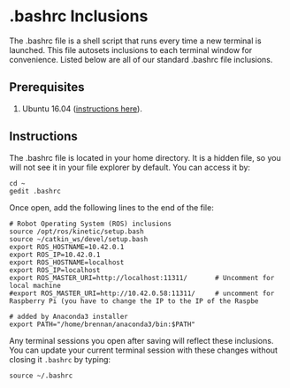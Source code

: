 # .bashrc Inclusions
The .bashrc file is a shell script that runs every time a new terminal is launched.  This file autosets inclusions to each terminal window for convenience.  Listed below are all of our standard .bashrc file inclusions.

## Prerequisites
   1. Ubuntu 16.04 ([instructions here](https://github.com/riplaboratory/Kanaloa/tree/master/SoftwareInstallation/Ubuntu)).

## Instructions
The .bashrc file is located in your home directory.  It is a hidden file, so you will not see it in your file explorer by default.  You can access it by:

```
cd ~
gedit .bashrc
```

Once open, add the following lines to the end of the file:

```
# Robot Operating System (ROS) inclusions
source /opt/ros/kinetic/setup.bash
source ~/catkin_ws/devel/setup.bash
export ROS_HOSTNAME=10.42.0.1
export ROS_IP=10.42.0.1
export ROS_HOSTNAME=localhost
export ROS_IP=localhost
export ROS_MASTER_URI=http://localhost:11311/		# Uncomment for local machine
#export ROS_MASTER_URI=http://10.42.0.58:11311/ 	# uncomment for Raspberry Pi (you have to change the IP to the IP of the Raspbe

# added by Anaconda3 installer
export PATH="/home/brennan/anaconda3/bin:$PATH"
```

Any terminal sessions you open after saving will reflect these inclusions.  You can update your current terminal session with these changes without closing it `.bashrc` by typing:

```
source ~/.bashrc
```
